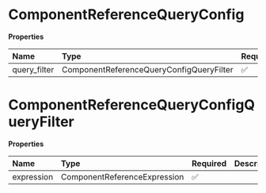 # ComponentReferenceQueryConfig

**Properties**

| Name         | Type                                     | Required | Description |
| :----------- | :--------------------------------------- | :------- | :---------- |
| query_filter | ComponentReferenceQueryConfigQueryFilter | ✅       |             |

# ComponentReferenceQueryConfigQueryFilter

**Properties**

| Name       | Type                         | Required | Description |
| :--------- | :--------------------------- | :------- | :---------- |
| expression | ComponentReferenceExpression | ✅       |             |

